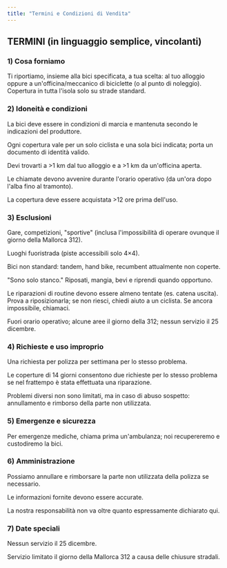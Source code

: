 ```yaml
---
title: "Termini e Condizioni di Vendita"
---
```


## TERMINI (in linguaggio semplice, vincolanti)

### 1) Cosa forniamo

Ti riportiamo, insieme alla bici specificata, a tua scelta: al tuo alloggio oppure a un'officina/meccanico di biciclette (o al punto di noleggio). Copertura in tutta l'isola solo su strade standard.

### 2) Idoneità e condizioni

La bici deve essere in condizioni di marcia e mantenuta secondo le indicazioni del produttore.

Ogni copertura vale per un solo ciclista e una sola bici indicata; porta un documento di identità valido.

Devi trovarti a >1 km dal tuo alloggio e a >1 km da un'officina aperta.

Le chiamate devono avvenire durante l'orario operativo (da un'ora dopo l'alba fino al tramonto).

La copertura deve essere acquistata >12 ore prima dell'uso.

### 3) Esclusioni

Gare, competizioni, "sportive" (inclusa l'impossibilità di operare ovunque il giorno della Mallorca 312).

Luoghi fuoristrada (piste accessibili solo 4×4).

Bici non standard: tandem, hand bike, recumbent attualmente non coperte.

"Sono solo stanco." Riposati, mangia, bevi e riprendi quando opportuno.

Le riparazioni di routine devono essere almeno tentate (es. catena uscita). Prova a riposizionarla; se non riesci, chiedi aiuto a un ciclista. Se ancora impossibile, chiamaci.

Fuori orario operativo; alcune aree il giorno della 312; nessun servizio il 25 dicembre.

### 4) Richieste e uso improprio

Una richiesta per polizza per settimana per lo stesso problema.

Le coperture di 14 giorni consentono due richieste per lo stesso problema se nel frattempo è stata effettuata una riparazione.

Problemi diversi non sono limitati, ma in caso di abuso sospetto: annullamento e rimborso della parte non utilizzata.

### 5) Emergenze e sicurezza

Per emergenze mediche, chiama prima un'ambulanza; noi recupereremo e custodiremo la bici.

### 6) Amministrazione

Possiamo annullare e rimborsare la parte non utilizzata della polizza se necessario.

Le informazioni fornite devono essere accurate.

La nostra responsabilità non va oltre quanto espressamente dichiarato qui.

### 7) Date speciali

Nessun servizio il 25 dicembre.

Servizio limitato il giorno della Mallorca 312 a causa delle chiusure stradali.
